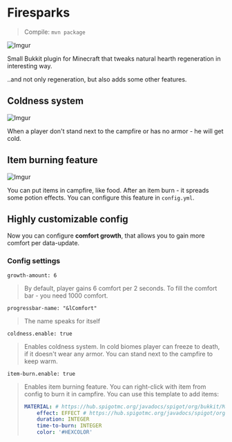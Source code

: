 # Firesparks
> Compile: `mvn package`

![Imgur](https://i.imgur.com/JCzRE7B.png)

Small Bukkit plugin for Minecraft that tweaks natural hearth regeneration in interesting way.

..and not only regeneration, but also adds some other features.
## Coldness system
![Imgur](https://i.imgur.com/EbFrce3.png)

When a player don't stand next to the campfire or has no armor - he will get cold.

## Item burning feature
![Imgur](https://i.imgur.com/php5Ny6.png)

You can put items in campfire, like food. After an item burn - it spreads some potion effects. You can configure this feature in `config.yml`.

## Highly customizable config
Now you can configure **comfort growth**, that allows you to gain more comfort per data-update.

### Config settings
`growth-amount: 6`
> By default, player gains 6 comfort per 2 seconds.
> To fill the comfort bar - you need 1000 comfort.

`progressbar-name: "&lComfort"`
> The name speaks for itself

`coldness.enable: true`
> Enables coldness system.
> In cold biomes player can freeze to death, if it doesn't wear any armor.
> You can stand next to the campfire to keep warm.

`item-burn.enable: true`
> Enables item burning feature.
> You can right-click with item from config to burn it in campfire.
> You can use this template to add items:
> ```yaml
> MATERIAL: # https://hub.spigotmc.org/javadocs/spigot/org/bukkit/Material.html
>     effect: EFFECT # https://hub.spigotmc.org/javadocs/spigot/org/bukkit/potion/PotionEffectType.html
>     duration: INTEGER
>     time-to-burn: INTEGER
>     color: '#HEXCOLOR'
> ```
